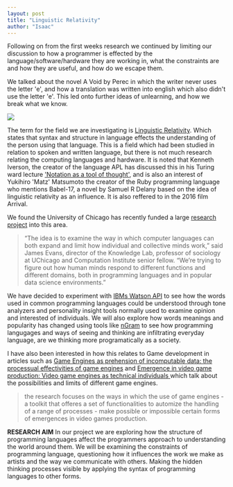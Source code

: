 ```yaml
---
layout: post
title: "Linguistic Relativity"
author: "Isaac"
---
```


Following on from the first weeks research we continued by limiting our discussion to how a programmer is effected by the language/software/hardware they are working in, what the constraints are and how they are useful, and how do we escape them. 

We talked about the novel A Void by Perec in which the writer never uses the letter 'e', and how a translation was written into english which also didn't use the letter 'e'. This led onto further ideas of unlearning, and how we break what we know. 

![](https://isaac-art.github.io/images/jerusalem.JPG)

The term for the field we are investigating is [Linguistic Relativity](https://en.wikipedia.org/wiki/Linguistic_relativity). Which states that syntax and structure in language effects the understanding of the person using that language. This is a field which had been studied in relation to spoken and written language, but there is not much research relating the computing languages and hardware. It is noted that Kenneth Iverson, the creator of the language APL has discussed this in his Turing ward lecture ['Notation as a tool of thought'](http://www.eecg.toronto.edu/~jzhu/csc326/readings/iverson.pdf), and is also an interest of Yukihiro 'Matz' Matsumoto the creator of the Ruby programming language who mentions Babel-17, a novel by Samuel R Delany based on the idea of linguistic relativity as an influence. It is also reffered to in the 2016 film Arrival.

We found the University of Chicago has recently funded a large [research project](https://www.ci.uchicago.edu/press-releases/mind-tools-how-computer-programming-languages-impact-science-and-thought) into this area.
>“The idea is to examine the way in which computer languages can both expand and limit how individual and collective minds work,” said James Evans, director of the Knowledge Lab, professor of sociology at UChicago and Computation Institute senior fellow. “We’re trying to figure out how human minds respond to different functions and different domains, both in programming languages and in popular data science environments.”


We have decided to experiment with [IBMs Watson API](https://personality-insights-livedemo.mybluemix.net/) to see how the words used in common programming languages could be understood through tone analyzers and personality insight tools normally used to examine opinion and interested of individuals. We will also explore how words meanings and popularity has changed using tools like [nGram](https://books.google.com/ngrams) to see how programming langugages and ways of seeing and thinking are infiltrating everyday language, are we thinking more programatically as a society.

I have also been interested in how this relates to Game development in articles such as [Game Engines as prehension of incomputable data: the processual effectivities of game engines](https://ses.library.usyd.edu.au/bitstream/2123/9662/1/gameengineprehension.pdf) and [Emergence in video game production: Video game engines as technical individuals ](http://journals.sagepub.com/doi/abs/10.1177/0539018416642056?journalCode=ssic) which talk about the possibilities and limits of different game engines.
>the research focuses on the ways in which the use of game engines - a toolkit that offeres a set of functionalities to automize the handling of a range of processes - make possible or impossible certain forms of emergences in video games production.

**RESEARCH AIM**
In our project we are exploring how the structure of programming languages affect the programmers approach to understanding the world around them. We will be examining the constraints of programming language, questioning how it influences the work we make as artists and the way we communicate with others. Making the hidden thinking processes visible by applying the syntax of programming languages to other forms. 